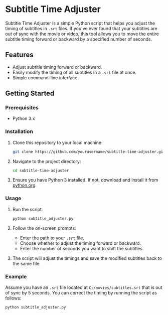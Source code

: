 # Subtitle Time Adjuster

Subtitle Time Adjuster is a simple Python script that helps you adjust the timing of subtitles in `.srt` files. If you've ever found that your subtitles are out of sync with the movie or video, this tool allows you to move the entire subtitle timing forward or backward by a specified number of seconds.

## Features

- Adjust subtitle timing forward or backward.
- Easily modify the timing of all subtitles in a `.srt` file at once.
- Simple command-line interface.

## Getting Started

### Prerequisites

- Python 3.x

### Installation

1. Clone this repository to your local machine:

    ```bash
    git clone https://github.com/yourusername/subtitle-time-adjuster.git
    ```

2. Navigate to the project directory:

    ```bash
    cd subtitle-time-adjuster
    ```

3. Ensure you have Python 3 installed. If not, download and install it from [python.org](https://www.python.org/).

### Usage

1. Run the script:

    ```bash
    python subtitle_adjuster.py
    ```

2. Follow the on-screen prompts:

    - Enter the path to your `.srt` file.
    - Choose whether to adjust the timing forward or backward.
    - Enter the number of seconds you want to shift the subtitles.

3. The script will adjust the timings and save the modified subtitles back to the same file.

### Example

Assume you have an `.srt` file located at `C:/movies/subtitles.srt` that is out of sync by 5 seconds. You can correct the timing by running the script as follows:

```bash
python subtitle_adjuster.py
